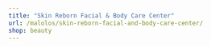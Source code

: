 ```yaml
---
title: "Skin Reborn Facial & Body Care Center"
url: /malolos/skin-reborn-facial-and-body-care-center/
shop: beauty
---
```

